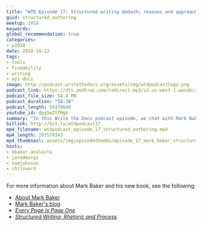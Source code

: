 ```yaml
---
title: "WTD Episode 17: Structured writing &mdash; reasons and approaches"
guid: structured_authoring
meetup: 2018
keywords:
global_recommendation: true
categories:
- y2018
date: 2018-10-22
tags:
- tools
- findability
- writing
- api-docs
image: http://podcast.writethedocs.org/assets/img/wtdpodcastlogo.png
podcast_link: https://dts.podtrac.com/redirect.mp3/s3.us-west-1.wasabisys.com/writethedocs-podcast/wtdpodcast_episode_17_structured_authoring.mp3
podcast_file_size: 54.4 MB
podcast_duration: "58:38"
podcast_length: 54378680
youtube_id: dpg5wZtfMgk
summary: "In this Write the Docs podcast episode, we chat with Mark Baker about structured writing, specifically focusing on his new book <a href='https://www.amazon.com/Structured-Writing-Rhetoric-Mark-Baker/dp/1937434567'><i>Structured Writing: Rhetoric and Process</i></a>. After introducing and defining structured writing, Mark explains the four domains you can add structure: media, document, subject, and management domains. He explains the advantages of working with structure in the subject domain, and why mixing structure across subject and document domains can be inefficient. We also chat about how structured writing connects with SEO and microformats on the semantic web, the limits of structure in Markdown formats, how to implement structure in linking, and more."
bitlink: http://bit.ly/wtdpodcast17
mp4_filename: wtdpodcast_episode_17_structured_authoring.mp4
mp4_length: 293579343
mp4_thumbnail: assets/img/episodethumbs/episode_17_mark_baker_structured.png
hosts:
- mbaker.analecta
- jaredmorgs
- tomjohnson
- chrisward
---
```


For more information about Mark Baker and his new book, see the following:

* [About Mark Baker](https://analecta.com/)
* [Mark Baker's blog](https://everypageispageone.com/)
* [*Every Page Is Page One*](https://www.amazon.com/Every-Page-One-Topic-Based-Communication/dp/1937434281)
* [*Structured Writing: Rhetoric and Process*](https://www.amazon.com/Structured-Writing-Rhetoric-Mark-Baker/dp/1937434567)
